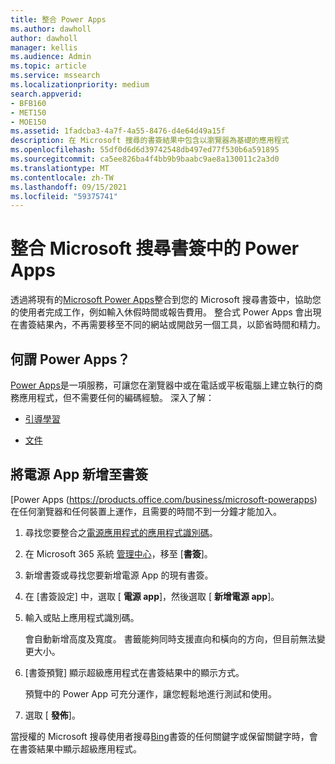 ```yaml
---
title: 整合 Power Apps
ms.author: dawholl
author: dawholl
manager: kellis
ms.audience: Admin
ms.topic: article
ms.service: mssearch
ms.localizationpriority: medium
search.appverid:
- BFB160
- MET150
- MOE150
ms.assetid: 1fadcba3-4a7f-4a55-8476-d4e64d49a15f
description: 在 Microsoft 搜尋的書簽結果中包含以瀏覽器為基礎的應用程式
ms.openlocfilehash: 55df0d6d6d39742548db497ed77f530b6a591895
ms.sourcegitcommit: ca5ee826ba4f4bb9b9baabc9ae8a130011c2a3d0
ms.translationtype: MT
ms.contentlocale: zh-TW
ms.lasthandoff: 09/15/2021
ms.locfileid: "59375741"
---
```

# <a name="integrate-power-apps-in-microsoft-search-bookmarks"></a>整合 Microsoft 搜尋書簽中的 Power Apps
   
透過將現有的[Microsoft Power Apps](https://products.office.com/business/microsoft-powerapps)整合到您的 Microsoft 搜尋書簽中，協助您的使用者完成工作，例如輸入休假時間或報告費用。 整合式 Power Apps 會出現在書簽結果內，不再需要移至不同的網站或開啟另一個工具，以節省時間和精力。
  
## <a name="what-are-power-apps"></a>何謂 Power Apps？

[Power Apps](https://products.office.com/business/microsoft-powerapps)是一項服務，可讓您在瀏覽器中或在電話或平板電腦上建立執行的商務應用程式，但不需要任何的編碼經驗。 深入了解：
  
- [引導學習](/learn/browse/?products=powerapps)
    
- [文件](/powerapps/)
    
## <a name="add-a-power-app-to-a-bookmark"></a>將電源 App 新增至書簽

[Power Apps (https://products.office.com/business/microsoft-powerapps) 在任何瀏覽器和任何裝置上運作，且需要的時間不到一分鐘才能加入。
  
1. 尋找您要整合之[電源應用程式的應用程式識別碼](/powerapps/maker/canvas-apps/get-sessionid#get-an-app-id)。
    
2. 在 Microsoft 365 系統 [管理中心](https://admin.microsoft.com)，移至 [**書簽**]。
    
3. 新增書簽或尋找您要新增電源 App 的現有書簽。
    
4. 在 [書簽設定] 中，選取 [ **電源 app**]，然後選取 [ **新增電源 app**]。
    
5. 輸入或貼上應用程式識別碼。
    
    會自動新增高度及寬度。 書籤能夠同時支援直向和橫向的方向，但目前無法變更大小。
    
6. [書簽預覽] 顯示超級應用程式在書簽結果中的顯示方式。
    
    預覽中的 Power App 可充分運作，讓您輕鬆地進行測試和使用。
    
7. 選取 [ **發佈**]。
    
當授權的 Microsoft 搜尋使用者搜尋[Bing](https://Bing.com)書簽的任何關鍵字或保留關鍵字時，會在書簽結果中顯示超級應用程式。